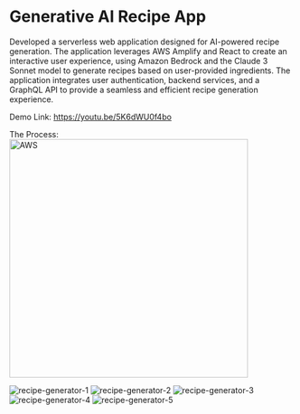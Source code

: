 # Generative AI Recipe App

Developed a serverless web application designed for AI-powered recipe generation. The application leverages AWS Amplify and React to create an interactive user experience, using Amazon Bedrock and the Claude 3 Sonnet model to generate recipes based on user-provided ingredients. The application integrates user authentication, backend services, and a GraphQL API to provide a seamless and efficient recipe generation experience.

Demo Link: https://youtu.be/5K6dWU0f4bo

The Process:
<img width="422" alt="AWS" src="https://github.com/user-attachments/assets/5a5c42c1-37b2-4864-9bb2-208890e5e178">



![recipe-generator-1](https://github.com/user-attachments/assets/26923f6c-1fbe-4016-9dd7-91aa802bb9fe)
![recipe-generator-2](https://github.com/user-attachments/assets/cc2cb3f4-9d2c-4c67-8b73-e999e0952fe6)
![recipe-generator-3](https://github.com/user-attachments/assets/1c2f4469-562e-46df-a1c8-015540514639)
![recipe-generator-4](https://github.com/user-attachments/assets/089ce5d8-68cc-4e03-8b52-fe6fc6a89a2d)
![recipe-generator-5](https://github.com/user-attachments/assets/a21b0135-3d0d-4d57-8a09-20b4233fcd89)

